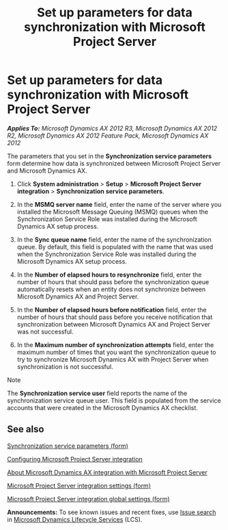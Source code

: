 ﻿---
title: Set up parameters for data synchronization with Microsoft Project Server
TOCTitle: Set up parameters for data synchronization with Microsoft Project Server
ms:assetid: 3f2ed315-9ec3-4b62-8496-390275a45dbe
ms:mtpsurl: https://technet.microsoft.com/en-us/library/Hh242251(v=AX.60)
ms:contentKeyID: 36056700
ms.date: 04/18/2014
mtps_version: v=AX.60
---

# Set up parameters for data synchronization with Microsoft Project Server 


_**Applies To:** Microsoft Dynamics AX 2012 R3, Microsoft Dynamics AX 2012 R2, Microsoft Dynamics AX 2012 Feature Pack, Microsoft Dynamics AX 2012_

The parameters that you set in the **Synchronization service parameters** form determine how data is synchronized between Microsoft Project Server and Microsoft Dynamics AX.

1.  Click **System administration** \> **Setup** \> **Microsoft Project Server integration** \> **Synchronization service parameters**.

2.  In the **MSMQ server name** field, enter the name of the server where you installed the Microsoft Message Queuing (MSMQ) queues when the Synchronization Service Role was installed during the Microsoft Dynamics AX setup process.

3.  In the **Sync queue name** field, enter the name of the synchronization queue. By default, this field is populated with the name that was used when the Synchronization Service Role was installed during the Microsoft Dynamics AX setup process.

4.  In the **Number of elapsed hours to resynchronize** field, enter the number of hours that should pass before the synchronization queue automatically resets when an entity does not synchronize between Microsoft Dynamics AX and Project Server.

5.  In the **Number of elapsed hours before notification** field, enter the number of hours that should pass before you receive notification that synchronization between Microsoft Dynamics AX and Project Server was not successful.

6.  In the **Maximum number of synchronization attempts** field, enter the maximum number of times that you want the synchronization queue to try to synchronize Microsoft Dynamics AX with Project Server when synchronization is not successful.


> [!NOTE]
> <P>The <STRONG>Synchronization service user</STRONG> field reports the name of the synchronization service queue user. This field is populated from the service accounts that were created in the Microsoft Dynamics AX checklist.</P>



## See also

[Synchronization service parameters (form)](https://technet.microsoft.com/en-us/library/hh209631\(v=ax.60\))

[Configuring Microsoft Project Server integration](configuring-microsoft-project-server-integration.md)

[About Microsoft Dynamics AX integration with Microsoft Project Server](about-microsoft-dynamics-ax-integration-with-microsoft-project-server.md)

[Microsoft Project Server integration settings (form)](https://technet.microsoft.com/en-us/library/hh242729\(v=ax.60\))

[Microsoft Project Server integration global settings (form)](https://technet.microsoft.com/en-us/library/hh209389\(v=ax.60\))

  
**Announcements:** To see known issues and recent fixes, use [Issue search](http://go.microsoft.com/fwlink/?linkid=389258) in [Microsoft Dynamics Lifecycle Services](http://go.microsoft.com/fwlink/?linkid=306505) (LCS).

